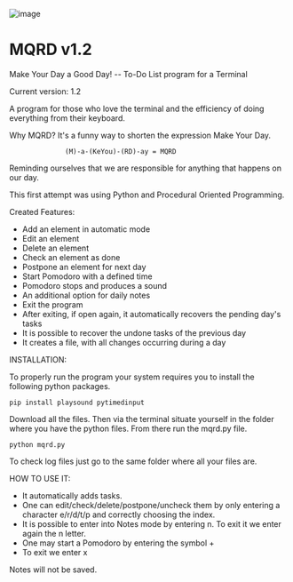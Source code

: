 ![image](https://user-images.githubusercontent.com/11930196/231281450-8a6c384e-51e4-4f38-b058-915b36b9802e.png)

# MQRD v1.2

Make Your Day a Good Day! -- To-Do List program for a Terminal

Current version: 1.2

A program for those who love the terminal and the efficiency of doing everything from their keyboard.

Why MQRD? It's a funny way to shorten the expression Make Your Day. 

                  (M)-a-(KeYou)-(RD)-ay = MQRD 

Reminding ourselves that we are responsible for anything that happens on our day.

This first attempt was using Python and Procedural Oriented Programming. 

Created Features:
- Add an element in automatic mode
- Edit an element
- Delete an element
- Check an element as done
- Postpone an element for next day
- Start Pomodoro with a defined time
- Pomodoro stops and produces a sound
- An additional option for daily notes
- Exit the program
- After exiting, if open again, it automatically recovers the pending day's tasks
- It is possible to recover the undone tasks of the previous day
- It creates a file, with all changes occurring during a day

INSTALLATION:

To properly run the program your system requires you to install the following python packages.

    pip install playsound pytimedinput

Download all the files. Then via the terminal situate yourself in the folder where you have the python files. From there run the mqrd.py file.

    python mqrd.py

To check log files just go to the same folder where all your files are.

HOW TO USE IT:
- It automatically adds tasks.
- One can edit/check/delete/postpone/uncheck them by only entering a character 
  e/r/d/t/p and correctly choosing the index.
- It is possible to enter into Notes mode by entering n. To exit it we enter again the n letter.
- One may start a Pomodoro by entering the symbol +
- To exit we enter x

Notes will not be saved. 
